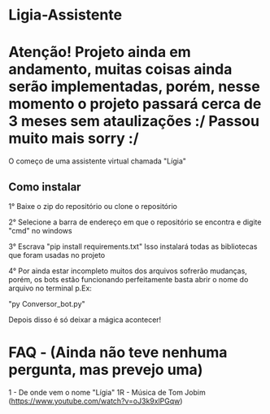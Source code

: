# Ligia-Assistente

# Atenção! Projeto ainda em andamento, muitas coisas ainda serão implementadas, porém, nesse momento o projeto passará cerca de 3 meses sem ataulizações :/ Passou muito mais sorry :/


O começo de uma assistente virtual chamada "Lígia"

## Como instalar

1° Baixe o zip do repositório ou clone o repositório

2° Selecione a barra de endereço em que o repositório se encontra e digite "cmd" no windows

3° Escrava "pip install requirements.txt" Isso instalará todas as bibliotecas que foram usadas no projeto

4° Por ainda estar incompleto muitos dos arquivos sofrerão mudanças, porém, os bots estão funcionando perfeitamente
basta abrir o nome do arquivo no terminal p.Ex:

"py Conversor_bot.py"

Depois disso é só deixar a mágica acontecer!


# FAQ - (Ainda não teve nenhuma pergunta, mas prevejo uma)

1 - De onde vem o nome "Lígia"
1R - Música de Tom Jobim (https://www.youtube.com/watch?v=oJ3k9xlPGqw)

